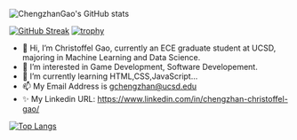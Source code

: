 ![ChengzhanGao's GitHub stats](https://github-readme-stats.vercel.app/api?username=solityde826&count_private=true&theme=cobalt)

[![GitHub Streak](https://github-readme-streak-stats.herokuapp.com?user=solityde826&theme=tokyonight&hide_border=true&sideLabels=F71DFFC6)](https://git.io/streak-stats)
[![trophy](https://github-profile-trophy.vercel.app/?username=solityde826&theme=dracula&row=1&margin-w=12)](https://github.com/ryo-ma/github-profile-trophy)
- 👋 Hi, I’m Christoffel Gao, currently an ECE graduate student at UCSD, majoring in Machine Learning and Data Science.
- 👀 I’m interested in Game Development, Software Developement.
- 🌱 I’m currently learning HTML,CSS,JavaScript...
- 📫 My Email Address is gchengzhan@ucsd.edu
- ✨ My Linkedin URL: https://www.linkedin.com/in/chengzhan-christoffel-gao/

[![Top Langs](https://github-readme-stats.vercel.app/api/top-langs/?username=solityde826&layout=compact&exclude_repo=CNN-based-Image-Recognition-for-AsianGiant-Hornets,Machine-Learning-and-Data-Computing-Tongji,NLP-on-Blogs-during-COVID-19-Pandemic,CSE258-Web-Mining-and-Recommder-System,Stock-Prediction-using-LSTM-Model)](https://github.com/anuraghazra/github-readme-stats)


<!---
[![solityde826's wakatime stats](https://github-readme-stats.vercel.app/api/wakatime?username=solityde826)](https://github.com/anuraghazra/github-readme-stats)
solityde826/solityde826 is a ✨ special ✨ repository because its `README.md` (this file) appears on your GitHub profile.
You can click the Preview link to take a look at your changes.
--->
